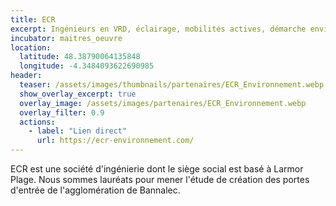 ```yaml
---
title: ECR
excerpt: Ingénieurs en VRD, éclairage, mobilités actives, démarche environnementale
incubator: maitres_oeuvre
location:
  latitude: 48.38790064135848
  longitude: -4.3484093622690985
header:
  teaser: /assets/images/thumbnails/partenaires/ECR_Environnement.webp
  show_overlay_excerpt: true
  overlay_image: /assets/images/partenaires/ECR_Environnement.webp
  overlay_filter: 0.9
  actions:
    - label: "Lien direct"
      url: https://ecr-environnement.com/
---
```


ECR est une société d'ingénierie dont le siège social est basé à Larmor Plage. Nous sommes lauréats pour mener l'étude de création des portes d'entrée de l'agglomération de Bannalec.
